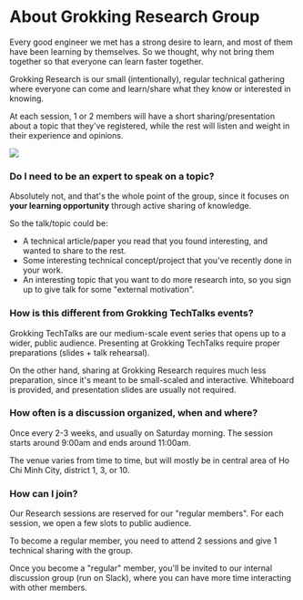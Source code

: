 # About Grokking Research Group

Every good engineer we met has a strong desire to learn, and most of them have been learning by themselves. So we
thought, why not bring them together so that everyone can learn faster together.

Grokking Research is our small (intentionally), regular technical gathering where everyone can come and learn/share what
they know or interested in knowing.

At each session, 1 or 2 members will have a short sharing/presentation about a topic that they've registered, while the
rest will listen and weight in their experience and opinions.

<img class="img-responsive" src="https://i.imgur.com/VwsaB3D.jpg" />
<!-- <img class="img-responsive" src="https://i.imgur.com/kmSQHqI.jpg" /> -->


### Do I need to be an expert to speak on a topic?

Absolutely not, and that's the whole point of the group, since it focuses on **your learning opportunity** through active
sharing of knowledge.

So the talk/topic could be:

* A technical article/paper you read that you found interesting, and wanted to share to the rest.
* Some interesting technical concept/project that you've recently done in your work.
* An interesting topic that you want to do more research into, so you sign up to give talk for some "external motivation".

### How is this different from Grokking TechTalks events?

Grokking TechTalks are our medium-scale event series that opens up to a wider, public audience. Presenting at Grokking TechTalks
require proper preparations (slides + talk rehearsal).

On the other hand, sharing at Grokking Research requires much less preparation, since it's meant to be small-scaled and interactive.
Whiteboard is provided, and presentation slides are usually not required.

### How often is a discussion organized, when and where?

Once every 2-3 weeks, and usually on Saturday morning. The session starts around 9:00am and ends around 11:00am.

The venue varies from time to time, but will mostly be in central area of Ho Chi Minh City, district 1, 3, or 10.

### How can I join?

Our Research sessions are reserved for our "regular members". For each session, we open a few slots to public audience.

To become a regular member, you need to attend 2 sessions and give 1 technical sharing with the group.

Once you become a "regular" member, you'll be invited to our internal discussion group (run on Slack), where you can have
more time interacting with other members.
